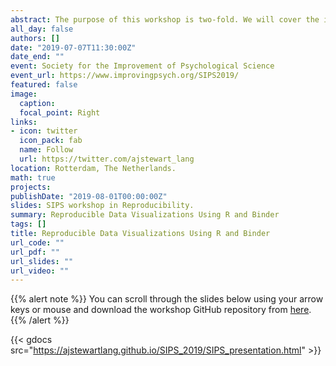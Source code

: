 ```yaml
---
abstract: The purpose of this workshop is two-fold. We will cover the importance of data visualization, give you small group coding challenges to re-create particular types of visualizations in R, and show how to build a reproducible Binder. For research to be fully reproducible, we need to share our data, our code and the computational environment that allows the code to be re-executed. BinderHub allows us to do just this by creating a computational instant from a GitHub repository using R packages and their dependencies associated with a particular time point. Once you have completed the data visualization coding challenges we will show you how to capture your data, code, and computational environment in a Binder.
all_day: false
authors: []
date: "2019-07-07T11:30:00Z"
date_end: ""
event: Society for the Improvement of Psychological Science
event_url: https://www.improvingpsych.org/SIPS2019/
featured: false 
image:  
  caption: 
  focal_point: Right
links:
- icon: twitter 
  icon_pack: fab
  name: Follow
  url: https://twitter.com/ajstewart_lang
location: Rotterdam, The Netherlands.
math: true
projects:
publishDate: "2019-08-01T00:00:00Z"
slides: SIPS workshop in Reproducibility.
summary: Reproducible Data Visualizations Using R and Binder
tags: []
title: Reproducible Data Visualizations Using R and Binder
url_code: ""
url_pdf: ""
url_slides: ""
url_video: ""
---
```

 
{{% alert note %}}
You can scroll through the slides below using your arrow keys or mouse and download the workshop GitHub repository from [here](https://github.com/ajstewartlang/SIPS_presentation).
{{% /alert %}}

{{< gdocs src="https://ajstewartlang.github.io/SIPS_2019/SIPS_presentation.html" >}}


